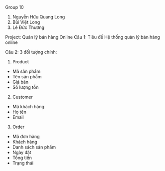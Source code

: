 Group 10
1. Nguyễn Hữu Quang Long
2. Bùi Việt Long
3. Lê Đức Thương

Project: Quản lý bán hàng Online
Câu 1: Tiêu đề
Hệ thống quản lý bán hàng online

Câu 2: 
3 đối tượng chính:
1. Product 
- Mã sản phẩm
- Tên sản phẩm
- Giá bán
- Số lượng tồn

2. Customer 
- Mã khách hàng
- Họ tên
- Email

3. Order 
- Mã đơn hàng
- Khách hàng
- Danh sách sản phẩm
- Ngày đặt
- Tổng tiền
- Trạng thái
